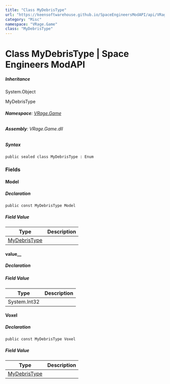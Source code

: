 ```yaml
---
title: "Class MyDebrisType"
url: "https://keensoftwarehouse.github.io/SpaceEngineersModAPI/api/VRage.Game.MyDebrisType.html"
category: "Misc"
namespace: "VRage.Game"
class: "MyDebrisType"
---
```


# Class MyDebrisType | Space Engineers ModAPI

##### Inheritance

System.Object

MyDebrisType

###### **Namespace**: [VRage.Game](https://keensoftwarehouse.github.io/SpaceEngineersModAPI/api/VRage.Game.html)

###### **Assembly**: VRage.Game.dll

##### Syntax

```
public sealed class MyDebrisType : Enum
```

### Fields

#### Model

##### Declaration

```
public const MyDebrisType Model
```

##### Field Value

| Type | Description |
| --- | --- |
| [MyDebrisType](https://keensoftwarehouse.github.io/SpaceEngineersModAPI/api/VRage.Game.MyDebrisType.html) |     |

#### value\_\_

##### Declaration

##### Field Value

| Type | Description |
| --- | --- |
| System.Int32 |     |

#### Voxel

##### Declaration

```
public const MyDebrisType Voxel
```

##### Field Value

| Type | Description |
| --- | --- |
| [MyDebrisType](https://keensoftwarehouse.github.io/SpaceEngineersModAPI/api/VRage.Game.MyDebrisType.html) |     |
